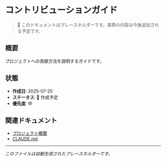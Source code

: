 # コントリビューションガイド

> 📝 このドキュメントはプレースホルダーです。実際の内容は今後追加される予定です。

## 概要

プロジェクトへの貢献方法を説明するガイドです。

## 状態

- **作成日**: 2025-07-25
- **ステータス**: 🚧 作成予定
- **優先度**: 中

## 関連ドキュメント

- [プロジェクト概要](../../README.md)
- [CLAUDE.md](../../CLAUDE.md)

---
*このファイルは自動生成されたプレースホルダーです。*

